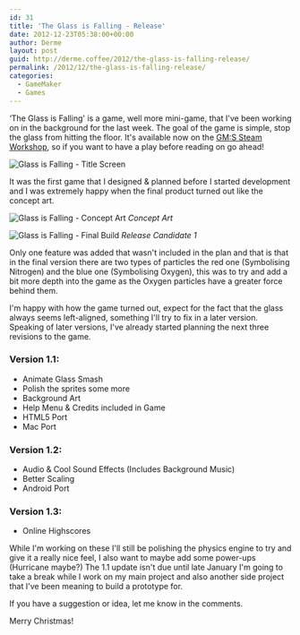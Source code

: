 ```yaml
---
id: 31
title: 'The Glass is Falling - Release'
date: 2012-12-23T05:38:00+00:00
author: Derme
layout: post
guid: http://derme.coffee/2012/the-glass-is-falling-release/
permalink: /2012/12/the-glass-is-falling-release/
categories:
  - GameMaker
  - Games
---
```

&#8216;The Glass is Falling' is a game, well more mini-game, that I've been working on in the background for the last week. The goal of the game is simple, stop the glass from hitting the floor. It's available now on the [GM:S Steam Workshop](http://steamcommunity.com/sharedfiles/filedetails/?id=115103698&searchtext=), so if you want to have a play before reading on go ahead!

![Glass is Falling - Title Screen](http://derme.coffee/uploads/2012/12/r10_22-12-12.png)

<!--more-->

It was the first game that I designed & planned before I started development and I was extremely happy when the final product turned out like the concept art.

![Glass is Falling - Concept Art](http://derme.coffee/uploads/2012/12/MockUp.png)
_Concept Art_

![Glass is Falling - Final Build](http://derme.coffee/uploads/2012/12/r8_16-12-12.png)
_Release Candidate 1_

Only one feature was added that wasn't included in the plan and that is that in the final version there are two types of particles the red one (Symbolising Nitrogen) and the blue one (Symbolising Oxygen), this was to try and add a bit more depth into the game as the Oxygen particles have a greater force behind them.

I'm happy with how the game turned out, expect for the fact that the glass always seems left-aligned, something I'll try to fix in a later version. Speaking of later versions, I've already started planning the next three revisions to the game.


### Version 1.1:

- Animate Glass Smash
- Polish the sprites some more
- Background Art
- Help Menu & Credits included in Game
- HTML5 Port
- Mac Port
      
### Version 1.2:      
- Audio & Cool Sound Effects (Includes Background Music)
- Better Scaling
- Android Port
      
### Version 1.3:
- Online Highscores

While I'm working on these I'll still be polishing the physics engine to try and give it a really nice feel, I also want to maybe add some power-ups (Hurricane maybe?) The 1.1 update isn't due until late January I'm going to take a break while I work on my main project and also another side project that I've been meaning to build a prototype for.


If you have a suggestion or idea, let me know in the comments.

Merry Christmas!
